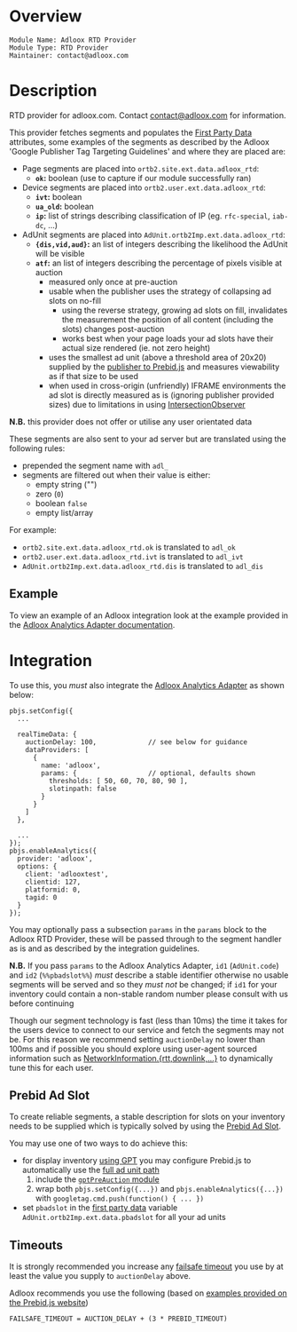 # Overview

    Module Name: Adloox RTD Provider
    Module Type: RTD Provider
    Maintainer: contact@adloox.com

# Description

RTD provider for adloox.com. Contact contact@adloox.com for information.

This provider fetches segments and populates the [First Party Data](https://docs.prebid.org/features/firstPartyData.html) attributes, some examples of the segments as described by the Adloox 'Google Publisher Tag Targeting Guidelines' and where they are placed are:

 * Page segments are placed into `ortb2.site.ext.data.adloox_rtd`:
     * **`ok`:** boolean (use to capture if our module successfully ran)
 * Device segments are placed into `ortb2.user.ext.data.adloox_rtd`:
     * **`ivt`:** boolean
     * **`ua_old`:** boolean
     * **`ip`:** list of strings describing classification of IP (eg. `rfc-special`, `iab-dc`, ...)
 * AdUnit segments are placed into `AdUnit.ortb2Imp.ext.data.adloox_rtd`:
     * **`{dis,vid,aud}`:** an list of integers describing the likelihood the AdUnit will be visible
     * **`atf`:** an list of integers describing the percentage of pixels visible at auction
         * measured only once at pre-auction
         * usable when the publisher uses the strategy of collapsing ad slots on no-fill
             * using the reverse strategy, growing ad slots on fill, invalidates the measurement the position of all content (including the slots) changes post-auction
             * works best when your page loads your ad slots have their actual size rendered (ie. not zero height)
         * uses the smallest ad unit (above a threshold area of 20x20) supplied by the [publisher to Prebid.js](https://docs.prebid.org/dev-docs/examples/basic-example.html) and measures viewability as if that size to be used
         * when used in cross-origin (unfriendly) IFRAME environments the ad slot is directly measured as is (ignoring publisher provided sizes) due to limitations in using [IntersectionObserver](https://developer.mozilla.org/en-US/docs/Web/API/IntersectionObserver)

**N.B.** this provider does not offer or utilise any user orientated data

These segments are also sent to your ad server but are translated using the following rules:

 * prepended the segment name with `adl_`
 * segments are filtered out when their value is either:
     * empty string ("")
     * zero (`0`)
     * boolean `false`
     * empty list/array

For example:

 * `ortb2.site.ext.data.adloox_rtd.ok` is translated to `adl_ok`
 * `ortb2.user.ext.data.adloox_rtd.ivt` is translated to `adl_ivt`
 * `AdUnit.ortb2Imp.ext.data.adloox_rtd.dis` is translated to `adl_dis`

## Example

To view an example of an Adloox integration look at the example provided in the [Adloox Analytics Adapter documentation](./adlooxAnalyticsAdapter.md#example).

# Integration

To use this, you *must* also integrate the [Adloox Analytics Adapter](./adlooxAnalyticsAdapter.md) as shown below:

    pbjs.setConfig({
      ...

      realTimeData: {
        auctionDelay: 100,             // see below for guidance
        dataProviders: [
          {
            name: 'adloox',
            params: {                  // optional, defaults shown
              thresholds: [ 50, 60, 70, 80, 90 ],
              slotinpath: false
            }
          }
        ]
      },

      ...
    });
    pbjs.enableAnalytics({
      provider: 'adloox',
      options: {
        client: 'adlooxtest',
        clientid: 127,
        platformid: 0,
        tagid: 0
      }
    });

You may optionally pass a subsection `params` in the `params` block to the Adloox RTD Provider, these will be passed through to the segment handler as is and as described by the integration guidelines.

**N.B.** If you pass `params` to the Adloox Analytics Adapter, `id1` (`AdUnit.code`) and `id2` (`%%pbadslot%%`) *must* describe a stable identifier otherwise no usable segments will be served and so they *must not* be changed; if `id1` for your inventory could contain a non-stable random number please consult with us before continuing

Though our segment technology is fast (less than 10ms) the time it takes for the users device to connect to our service and fetch the segments may not be. For this reason we recommend setting `auctionDelay` no lower than 100ms and if possible you should explore using user-agent sourced information such as [NetworkInformation.{rtt,downlink,...}](https://developer.mozilla.org/en-US/docs/Web/API/NetworkInformation) to dynamically tune this for each user.

## Prebid Ad Slot

To create reliable segments, a stable description for slots on your inventory needs to be supplied which is typically solved by using the [Prebid Ad Slot](https://docs.prebid.org/features/pbAdSlot.html).

You may use one of two ways to do achieve this:

 * for display inventory [using GPT](https://developers.google.com/publisher-tag/guides/get-started) you may configure Prebid.js to automatically use the [full ad unit path](https://developers.google.com/publisher-tag/reference#googletag.Slot_getAdUnitPath)
     1. include the [`gptPreAuction` module](https://docs.prebid.org/dev-docs/modules/gpt-pre-auction.html)
     1. wrap both `pbjs.setConfig({...})` and `pbjs.enableAnalytics({...})` with `googletag.cmd.push(function() { ... })`
 * set `pbadslot` in the [first party data](https://docs.prebid.org/dev-docs/adunit-reference.html#first-party-data) variable `AdUnit.ortb2Imp.ext.data.pbadslot` for all your ad units

## Timeouts

It is strongly recommended you increase any [failsafe timeout](https://docs.prebid.org/dev-docs/faq.html#when-starting-out-what-should-my-timeouts-be) you use by at least the value you supply to `auctionDelay` above.

Adloox recommends you use the following (based on [examples provided on the Prebid.js website](https://docs.prebid.org/dev-docs/examples/basic-example.html))

    FAILSAFE_TIMEOUT = AUCTION_DELAY + (3 * PREBID_TIMEOUT)
